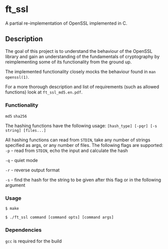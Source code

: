 # ft_ssl
A partial re-implementation of OpenSSL implemented in C.

## Description
The goal of this project is to understand the behaviour of the OpenSSL library and gain an understanding of the fundamentals of cryptography by reimplementing some of its functionality from the ground up.

The implemented functionality closely mocks the behaviour found in `man openssl(1)`.

For a more thorough description and list of requirements (such as allowed functions) look at `ft_ssl_md5.en.pdf`.

### Functionality
`md5`
`sha256`

The hashing functions have the following usage:
`[hash_type] [-pqr] [-s string] [files...]`

All hashing functions can read from `STDIN`, take any number of strings specified as args, or any number of files.
The following flags are supported:
`-p` - read from `STDIN`, echo the input and calculate the hash

`-q` - quiet mode

`-r` - reverse output format

`-s` - find the hash for the string to be given after this flag or in the following argument

### Usage
```
$ make
```

```
$ ./ft_ssl command [command opts] [command args]
```
### Dependencies
`gcc` is required for the build
